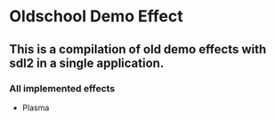 # Oldschool Demo Effect
## This is a compilation of old demo effects with sdl2 in a single application.

### All implemented effects
* Plasma
